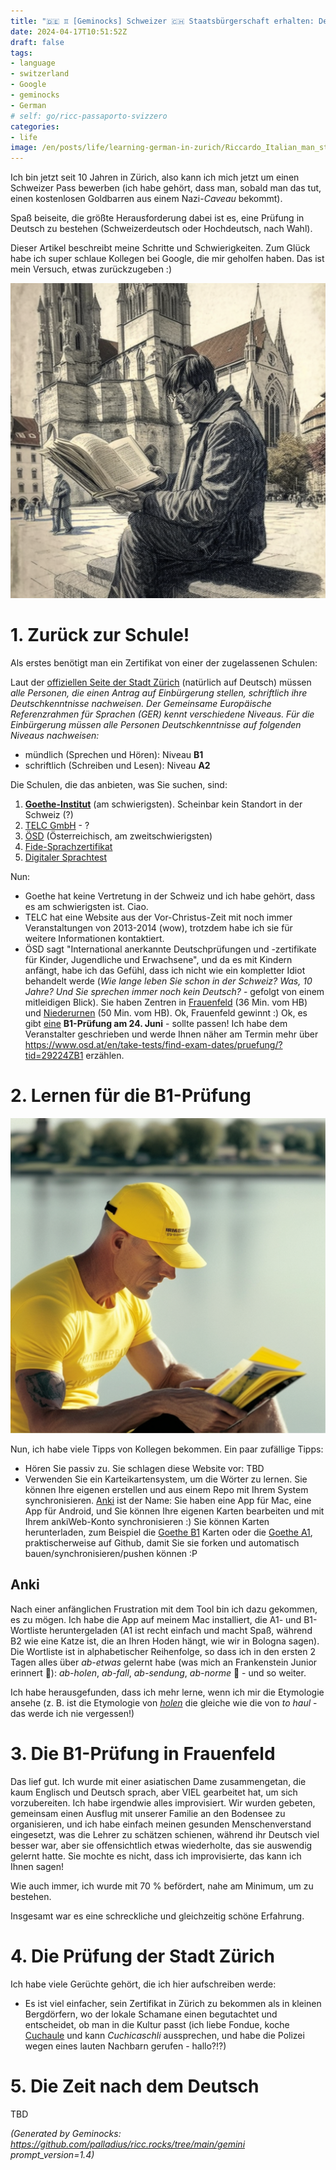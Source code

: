 ```yaml
---
title: "🇩🇪 ♊ [Geminocks] Schweizer 🇨🇭 Staatsbürgerschaft erhalten: Deutsch lernen 🇩🇪"
date: 2024-04-17T10:51:52Z
draft: false
tags:
- language
- switzerland
- Google
- geminocks
- German
# self: go/ricc-passaporto-svizzero
categories:
- life
image: /en/posts/life/learning-german-in-zurich/Riccardo_Italian_man_studying_on_a_German_spelling_book_in_front_of_Grossmunster.png
---
```


Ich bin jetzt seit 10 Jahren in Zürich, also kann ich mich jetzt um einen Schweizer Pass bewerben (ich habe gehört, dass man, sobald man das tut, einen kostenlosen Goldbarren aus einem Nazi-*Caveau* bekommt).

Spaß beiseite, die größte Herausforderung dabei ist es, eine Prüfung in Deutsch zu bestehen (Schweizerdeutsch oder Hochdeutsch, nach Wahl).

Dieser Artikel beschreibt meine Schritte und Schwierigkeiten. Zum Glück habe ich super schlaue Kollegen bei Google, die mir geholfen haben. Das ist mein Versuch, etwas zurückzugeben :)

![image](Riccardo_Italian_man_studying_on_a_German_spelling_book_in_front_of_Grossmunster.png)

<!--more-->


# 1. Zurück zur Schule!

Als erstes benötigt man ein Zertifikat von einer der zugelassenen Schulen:

Laut der [offiziellen Seite der Stadt Zürich](https://www.stadt-zuerich.ch/portal/de/index/politik_u_recht/einbuergerungen/kenntnisse/sprachlicheanforderungen.html) (natürlich auf Deutsch) müssen *alle Personen, die einen Antrag auf Einbürgerung stellen, schriftlich ihre Deutschkenntnisse nachweisen. Der Gemeinsame Europäische Referenzrahmen für Sprachen (GER) kennt verschiedene Niveaus. Für die Einbürgerung müssen alle Personen Deutschkenntnisse auf folgenden Niveaus nachweisen:*

* mündlich (Sprechen und Hören): Niveau **B1**
* schriftlich (Schreiben und Lesen): Niveau **A2**

Die Schulen, die das anbieten, was Sie suchen, sind:

1. [**Goethe-Institut**](http://www.goethe.de/lrn/prj/pba/bes/gzb/deindex.html) (am schwierigsten). Scheinbar kein Standort in der Schweiz (?)
2. [TELC GmbH](https://www.telc.net/#section-0) - ?
3. [ÖSD](http://www.osd.at/) (Österreichisch, am zweitschwierigsten)
4. [Fide-Sprachzertifikat](http://www.fide-service.ch/)
5. [Digitaler Sprachtest](https://www.digitalersprachtest.ch/)

Nun:
* Goethe hat keine Vertretung in der Schweiz und ich habe gehört, dass es am schwierigsten ist. Ciao.
* TELC hat eine Website aus der Vor-Christus-Zeit mit noch immer Veranstaltungen von 2013-2014 (wow), trotzdem habe ich sie für weitere Informationen kontaktiert.
* ÖSD sagt "International anerkannte Deutschprüfungen und -zertifikate für Kinder, Jugendliche und Erwachsene", und da es mit Kindern anfängt, habe ich das Gefühl, dass ich nicht wie ein kompletter Idiot behandelt werde (*Wie lange leben Sie schon in der Schweiz? Was, 10 Jahre? Und Sie sprechen immer noch kein Deutsch?* - gefolgt von einem mitleidigen Blick). Sie haben Zentren in [Frauenfeld](https://www.google.com/maps/dir/Zurich+HB,+Bahnhofplatz,+Zurigo,+Svizzera/Frauenfeld,+Svizzera/@47.550191,8.9002971,13.83z/data=!4m14!4m13!1m5!1m1!1s0x47900a08cc0e6e41:0xf5c698b65f8c52a7!2m2!1d8.5403226!2d47.3778579!1m5!1m1!1s0x479a922b7ac416d5:0xabd5ea8c4a738dc7!2m2!1d8.8987541!2d47.5535997!3e3) (36 Min. vom HB) und [Niederurnen](https://www.google.com/maps/dir/Zurich+HB,+Bahnhofplatz,+Zurigo,+Svizzera/8867+Niederurnen,+Svizzera/@47.1837248,8.744133,11.39z/data=!4m14!4m13!1m5!1m1!1s0x47900a08cc0e6e41:0xf5c698b65f8c52a7!2m2!1d8.5403226!2d47.3778579!1m5!1m1!1s0x479acd0b21f91dfd:0x6eb928b1714053f3!2m2!1d9.0531505!2d47.125507!3e3) (50 Min. vom HB). Ok, Frauenfeld gewinnt :) Ok, es gibt [eine](https://www.osd.at/en/take-tests/find-exam-dates/?country=167&tests=00001100000&land=null&stadt=Frauenfeld&datefrom=01.06.2023&dateto=31.08.2023&centernr=null) **B1-Prüfung am 24. Juni** - sollte passen! Ich habe dem Veranstalter geschrieben und werde Ihnen näher am Termin mehr über https://www.osd.at/en/take-tests/find-exam-dates/pruefung/?tid=29224ZB1 erzählen.

# 2. Lernen für die B1-Prüfung

![image](man-in-yellow-studies-by-lake-zurich.png)

Nun, ich habe viele Tipps von Kollegen bekommen. Ein paar zufällige Tipps:

* Hören Sie passiv zu. Sie schlagen diese Website vor: TBD
* Verwenden Sie ein Karteikartensystem, um die Wörter zu lernen. Sie können Ihre eigenen erstellen und aus einem Repo mit Ihrem System synchronisieren. [Anki](https://apps.ankiweb.net/) ist der Name: Sie haben eine App für Mac, eine App für Android, und Sie können Ihre eigenen Karten bearbeiten und mit Ihrem ankiWeb-Konto synchronisieren :) Sie können Karten herunterladen, zum Beispiel die [Goethe B1](https://ankiweb.net/shared/info/1586166030) Karten oder die [Goethe A1](https://ankiweb.net/shared/info/1386119660), praktischerweise auf Github, damit Sie sie forken und automatisch bauen/synchronisieren/pushen können :P

## Anki

Nach einer anfänglichen Frustration mit dem Tool bin ich dazu gekommen, es zu mögen. Ich habe die App auf meinem Mac installiert, die A1- und B1-Wortliste heruntergeladen (A1 ist recht einfach und macht Spaß, während B2 wie eine Katze ist, die an Ihren Hoden hängt, wie wir in Bologna sagen). Die Wortliste ist in alphabetischer Reihenfolge, so dass ich in den ersten 2 Tagen alles über *ab-etwas* gelernt habe (was mich an Frankenstein Junior erinnert 😬): *ab-holen*, *ab-fall*, *ab-sendung*, *ab-norme* 🧌 - und so weiter.

Ich habe herausgefunden, dass ich mehr lerne, wenn ich mir die Etymologie ansehe (z. B. ist die Etymologie von [*holen*](https://en.wiktionary.org/wiki/holen#German) die gleiche wie die von *to haul* - das werde ich nie vergessen!)

# 3. Die B1-Prüfung in Frauenfeld

Das lief gut. Ich wurde mit einer asiatischen Dame zusammengetan, die kaum Englisch und Deutsch sprach, aber VIEL gearbeitet hat, um sich vorzubereiten.
Ich habe irgendwie alles improvisiert. Wir wurden gebeten, gemeinsam einen Ausflug mit unserer Familie an den Bodensee zu organisieren,
und ich habe einfach meinen gesunden Menschenverstand eingesetzt, was die Lehrer zu schätzen schienen, während ihr Deutsch viel besser war, aber sie offensichtlich etwas wiederholte, das sie auswendig gelernt hatte. Sie mochte es nicht, dass ich improvisierte, das kann ich Ihnen sagen!

Wie auch immer, ich wurde mit 70 % befördert, nahe am Minimum, um zu bestehen.

Insgesamt war es eine schreckliche und gleichzeitig schöne Erfahrung.

# 4. Die Prüfung der Stadt Zürich

Ich habe viele Gerüchte gehört, die ich hier aufschreiben werde:

* Es ist viel einfacher, sein Zertifikat in Zürich zu bekommen als in kleinen Bergdörfern, wo der lokale Schamane einen begutachtet und entscheidet, ob man in die Kultur passt (ich liebe Fondue, koche [Cuchaule](https://cookidoo.ch/recipes/recipe/fr-CH/r434981) und kann *Cuchicaschli* aussprechen, und habe die Polizei wegen eines lauten Nachbarn gerufen - hallo?!?)

# 5. Die Zeit nach dem Deutsch

TBD


*(Generated by Geminocks: https://github.com/palladius/ricc.rocks/tree/main/gemini prompt_version=1.4)*